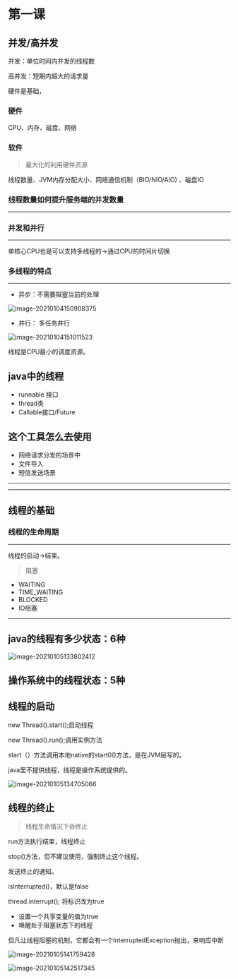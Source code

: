 # 第一课

## 并发/高并发

并发：单位时间内并发的线程数

高并发：短期内超大的请求量

硬件是基础，

### 硬件

CPU、内存、磁盘、网络

### 软件

> 最大化的利用硬件资源

线程数量、JVM内存分配大小、网络通信机制（BIO/NIO/AIO) 、磁盘IO

### 线程数量如何提升服务端的并发数量

------



### 并发和并行

------

单核心CPU也是可以支持多线程的->通过CPU的时间片切换

### 多线程的特点

------

- 异步：不需要阻塞当前的处理

![image-20210104150908375](C:\Users\xsk\AppData\Roaming\Typora\typora-user-images\image-20210104150908375.png)

- 并行： 多任务并行

![image-20210104151011523](C:\Users\xsk\AppData\Roaming\Typora\typora-user-images\image-20210104151011523.png)

线程是CPU最小的调度资源。



## java中的线程

- runnable 接口
- thread类
- Callable接口/Future

## 这个工具怎么去使用

- 网络请求分发的场景中
- 文件导入
- 短信发送场景

----------------------------------------------------------------------------------------------------------------------

-------------------------------------------------------------------------------------------------------------------

## 线程的基础

### 线程的生命周期

---

线程的启动->结束。



> 阻塞

- WAITING
- TIME_WAITING
- BLOCKED
- IO阻塞

---

## java的线程有多少状态：6种

![image-20210105133802412](C:\Users\xsk\AppData\Roaming\Typora\typora-user-images\image-20210105133802412.png)

## 操作系统中的线程状态：5种



## 线程的启动

new Thread().start();启动线程

new Thread().run();调用实例方法

start（）方法调用本地native的start0()方法，是在JVM层写的。

java里不提供线程，线程是操作系统提供的。

![image-20210105134705066](C:\learn\微服务\processon\image-20210105134705066.png)

## 线程的终止

> 线程生命情况下会终止

run方法执行结束，线程终止

stop()方法，但不建议使用，强制终止这个线程。

发送终止的通知。

isInterrupted()，默认是false

thread.interrupt(); 将标识改为true

- 设置一个共享变量的值为true
- 唤醒处于阻塞状态下的线程

但凡让线程阻塞的机制，它都会有一个InterruptedException抛出，来响应中断

![image-20210105141759428](C:\learn\微服务\processon\image-20210105141759428.png)

![image-20210105142517345](C:\learn\微服务\processon\image-20210105142517345.png)





































